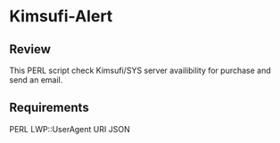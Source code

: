 # Kimsufi-Alert

## Review 
This PERL script check Kimsufi/SYS server availibility for purchase and send an email.

## Requirements
PERL
LWP::UserAgent
URI
JSON
